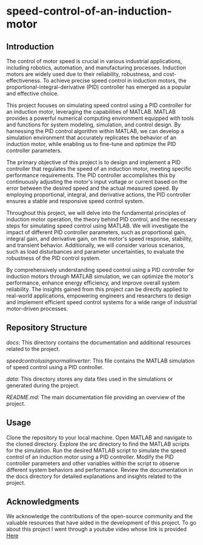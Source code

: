 # speed-control-of-an-induction-motor
## Introduction
The control of motor speed is crucial in various industrial applications, including robotics, automation, and manufacturing processes. Induction motors are widely used due to their reliability, robustness, and cost-effectiveness. To achieve precise speed control in induction motors, the proportional-integral-derivative (PID) controller has emerged as a popular and effective choice.

This project focuses on simulating speed control using a PID controller for an induction motor, leveraging the capabilities of MATLAB. MATLAB provides a powerful numerical computing environment equipped with tools and functions for system modeling, simulation, and control design. By harnessing the PID control algorithm within MATLAB, we can develop a simulation environment that accurately replicates the behavior of an induction motor, while enabling us to fine-tune and optimize the PID controller parameters.

The primary objective of this project is to design and implement a PID controller that regulates the speed of an induction motor, meeting specific performance requirements. The PID controller accomplishes this by continuously adjusting the motor's input voltage or current based on the error between the desired speed and the actual measured speed. By employing proportional, integral, and derivative actions, the PID controller ensures a stable and responsive speed control system.

Throughout this project, we will delve into the fundamental principles of induction motor operation, the theory behind PID control, and the necessary steps for simulating speed control using MATLAB. We will investigate the impact of different PID controller parameters, such as proportional gain, integral gain, and derivative gain, on the motor's speed response, stability, and transient behavior. Additionally, we will consider various scenarios, such as load disturbances and parameter uncertainties, to evaluate the robustness of the PID control system.

By comprehensively understanding speed control using a PID controller for induction motors through MATLAB simulation, we can optimize the motor's performance, enhance energy efficiency, and improve overall system reliability. The insights gained from this project can be directly applied to real-world applications, empowering engineers and researchers to design and implement efficient speed control systems for a wide range of industrial motor-driven processes.

## Repository Structure
*docs*: This directory contains the documentation and additional resources related to the project.

*speedcontrolusingnormalinverter*: This file contains the MATLAB simulation of speed control using a PID controller.

*data*: This directory stores any data files used in the simulations or generated during the project.

*README.md*: The main documentation file providing an overview of the project.

## Usage
Clone the repository to your local machine.
Open MATLAB and navigate to the cloned directory.
Explore the src directory to find the MATLAB scripts for the simulation.
Run the desired MATLAB script to simulate the speed control of an induction motor using a PID controller.
Modify the PID controller parameters and other variables within the script to observe different system behaviors and performance.
Review the documentation in the docs directory for detailed explanations and insights related to the project.


## Acknowledgments
We acknowledge the contributions of the open-source community and the valuable resources that have aided in the development of this project.
To go about this project I went through a youtube video whose link is provided  [Here](https://www.youtube.com/watch?v=eGQ7-T9TkDk&t=607s)
